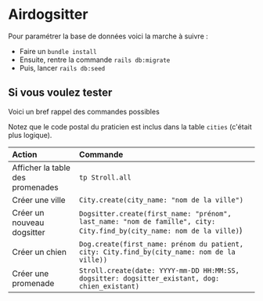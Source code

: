 # Airdogsitter

Pour paramétrer la base de données voici la marche à suivre :

- Faire un `bundle install`
- Ensuite, rentre la commande `rails db:migrate`
- Puis, lancer `rails db:seed`

## Si vous voulez tester

Voici un bref rappel des commandes possibles

Notez que le code postal du praticien est inclus dans la table `cities` (c'était plus logique).

|Action|Commande|
|:---|:---|
|Afficher la table des promenades|`tp Stroll.all`|
|Créer une ville|`City.create(city_name: "nom de la ville")`|
|Créer un nouveau dogsitter|`Dogsitter.create(first_name: "prénom", last_name: "nom de famille", city: City.find_by(city_name: nom de la ville)`)|
|Créer un chien|`Dog.create(first_name: prénom du patient, city: City.find_by(city_name: nom de la ville))`|
|Créer une promenade|`Stroll.create(date: YYYY-mm-DD HH:MM:SS, dogsitter: dogsitter_existant, dog: chien_existant)`|
